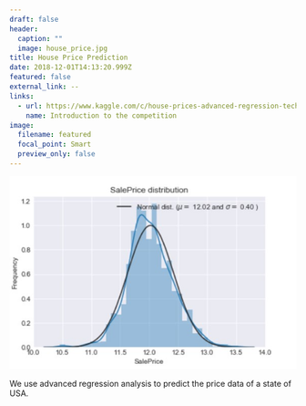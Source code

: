 ```yaml
---
draft: false
header:
  caption: ""
  image: house_price.jpg
title: House Price Prediction
date: 2018-12-01T14:13:20.999Z
featured: false
external_link: --
links:
  - url: https://www.kaggle.com/c/house-prices-advanced-regression-techniques
    name: Introduction to the competition
image:
  filename: featured
  focal_point: Smart
  preview_only: false
---
```



![](house_price.jpg)

We use advanced regression analysis to predict the price data of a state of USA.